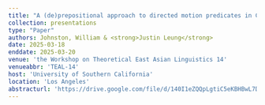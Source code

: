 ```yaml
---
title: "A (de)prepositional approach to directed motion predicates in Cantonese and Hmong"
collection: presentations
type: "Paper"
authors: Johnston, William & <strong>Justin Leung</strong>
date: 2025-03-18
enddate: 2025-03-20
venue: 'the Workshop on Theoretical East Asian Linguistics 14'
venueabbr: 'TEAL-14'
host: 'University of Southern California'
location: 'Los Angeles'
abstracturl: 'https://drive.google.com/file/d/140I1eZQQpLgtiC5eKBHBwL7D0K9DJdgu/view?usp=drive_link'
---
```

